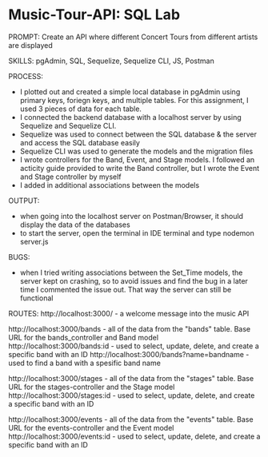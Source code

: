 # Music-Tour-API: SQL Lab

PROMPT: Create an API where different Concert Tours from different artists are displayed

SKILLS: pgAdmin, SQL, Sequelize, Sequelize CLI, JS, Postman

PROCESS:
- I plotted out and created a simple local database in pgAdmin using primary keys, foriegn keys, and multiple tables. For this assignment, I used 3 pieces of data for each table.
- I connected the backend database with a localhost server by using Sequelize and Sequelize CLI.
- Sequelize was used to connect between the SQL database & the server and access the SQL database easily
- Sequelize CLI was used to generate the models and the migration files
- I wrote controllers for the Band, Event, and Stage models. I followed an acticity guide provided to write the Band controller, but I wrote the Event and Stage controller by myself
- I added in additional associations between the models


OUTPUT:
- when going into the localhost server on Postman/Browser, it should display the data of the databases
- to start the server, open the terminal in IDE terminal and type nodemon server.js

BUGS:
- when I tried writing associations between the Set_Time models, the server kept on crashing, so to avoid issues and find the bug in a later time I commented the issue out. That way the server can still be functional

ROUTES:
http://localhost:3000/ - a welcome message into the music API

http://localhost:3000/bands - all of the data from the "bands" table. Base URL for the bands_controller and Band model
http://localhost:3000/bands:id - used to select, update, delete, and create a specific band with an ID
http://localhost:3000/bands?name=bandname - used to find a band with a spesific band name

http://localhost:3000/stages - all of the data from the "stages" table. Base URL for the stages-controller and the Stage model
http://localhost:3000/stages:id - used to select, update, delete, and create a specific band with an ID

http://localhost:3000/events - all of the data from the "events" table. Base URL for the events-controller and the Event model
http://localhost:3000/events:id - used to select, update, delete, and create a specific band with an ID

